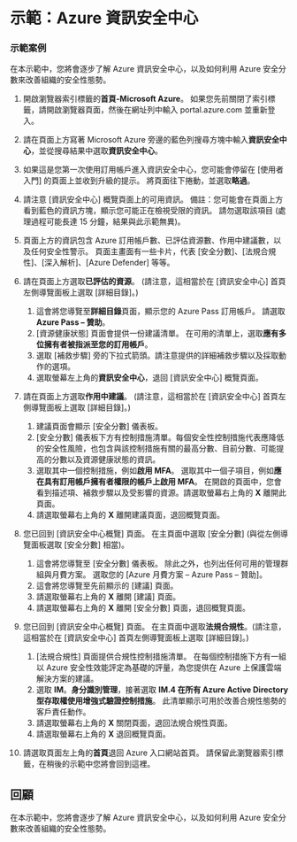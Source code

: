 ﻿---
Demo:
    title: 'Azure 資訊安全中心'
    module: '單元 3，第 2 課：描述 Microsoft 安全性解決方案的功能：描述 Azure 的安全管理功能'
---

# 示範：Azure 資訊安全中心

### 示範案例

在本示範中，您將會逐步了解 Azure 資訊安全中心，以及如何利用 Azure 安全分數來改善組織的安全性態勢。

1. 開啟瀏覽器索引標籤的**首頁-Microsoft Azure**。  如果您先前關閉了索引標籤，請開啟瀏覽器頁面，然後在網址列中輸入 portal.azure.com 並重新登入。

1. 請在頁面上方寫著 Microsoft Azure 旁邊的藍色列搜尋方塊中輸入**資訊安全中心**，並從搜尋結果中選取**資訊安全中心**。

1. 如果這是您第一次使用訂用帳戶進入資訊安全中心，您可能會停留在 [使用者入門] 的頁面上並收到升級的提示。  將頁面往下捲動，並選取**略過**。

1. 請注意 [資訊安全中心] 概覽頁面上的可用資訊。  備註：您可能會在頁面上方看到藍色的資訊方塊，顯示您可能正在檢視受限的資訊。  請勿選取該項目 (處理過程可能長達 15 分鐘，結果與此示範無異)。

1. 頁面上方的資訊包含 Azure 訂用帳戶數、已評估資源數、作用中建議數，以及任何安全性警示。  頁面主畫面有一些卡片，代表 [安全分數]、[法規合規性]、[深入解析]、[Azure Defender] 等等。  

1. 請在頁面上方選取**已評估的資源**。  (請注意，這相當於在 [資訊安全中心] 首頁左側導覽面板上選取 [詳細目錄]。)
    1. 這會將您導覽至**詳細目錄**頁面，顯示您的 Azure Pass 訂用帳戶。  請選取 **Azure Pass – 贊助**。
    1. [資源健康狀態] 頁面會提供一份建議清單。  在可用的清單上，選取**應有多位擁有者被指派至您的訂用帳戶**。
    1. 選取 [補救步驟] 旁的下拉式箭頭。請注意提供的詳細補救步驟以及採取動作的選項。  
    1. 選取螢幕左上角的**資訊安全中心**，退回 [資訊安全中心] 概覽頁面。

1. 請在頁面上方選取**作用中建議**。  (請注意，這相當於在 [資訊安全中心] 首頁左側導覽面板上選取 [詳細目錄]。)
    1. 建議頁面會顯示 [安全分數] 儀表板。 
    1. [安全分數] 儀表板下方有控制措施清單。每個安全性控制措施代表應降低的安全性風險，也包含與該控制措施有關的最高分數、目前分數、可能提高的分數以及資源健康狀態的資訊。  
    1. 選取其中一個控制措施，例如**啟用 MFA**。  選取其中一個子項目，例如**應在具有訂用帳戶擁有者權限的帳戶上啟用 MFA**。  在開啟的頁面中，您會看到描述項、補救步驟以及受影響的資源。請選取螢幕右上角的 **X** 離開此頁面。
    1. 請選取螢幕右上角的 **X** 離開建議頁面，退回概覽頁面。

1. 您已回到 [資訊安全中心概覽] 頁面。  在主頁面中選取 [安全分數] (與從左側導覽面板選取 [安全分數] 相當)。
    1. 這會將您導覽至 [安全分數] 儀表板。  除此之外，也列出任何可用的管理群組與月費方案。  選取您的 [Azure 月費方案 – Azure Pass – 贊助]。
    1. 這會將您導覽至先前顯示的 [建議] 頁面。
    1. 請選取螢幕右上角的 **X** 離開 [建議] 頁面。
    1. 請選取螢幕右上角的 **X** 離開 [安全分數] 頁面，退回概覽頁面。

1. 您已回到 [資訊安全中心概覽] 頁面。  在主頁面中選取**法規合規性**。(請注意，這相當於在 [資訊安全中心] 首頁左側導覽面板上選取 [詳細目錄]。)
    1. [法規合規性] 頁面提供合規性控制措施清單。  在每個控制措施下方有一組以 Azure 安全性效能評定為基礎的評量，為您提供在 Azure 上保護雲端解決方案的建議。
    1. 選取 **IM**。**身分識別管理**，接著選取 **IM.4 在所有 Azure Active Directory 型存取權使用增強式驗證控制措施**。  此清單顯示可用於改善合規性態勢的客戶責任動作。
    1. 請選取螢幕右上角的 **X** 關閉頁面，退回法規合規性頁面。
    1. 請選取螢幕右上角的 **X** 退回概覽頁面。

1. 請選取頁面左上角的**首頁**退回 Azure 入口網站首頁。  請保留此瀏覽器索引標籤，在稍後的示範中您將會回到這裡。

## 回顧

在本示範中，您將會逐步了解 Azure 資訊安全中心，以及如何利用 Azure 安全分數來改善組織的安全性態勢。
